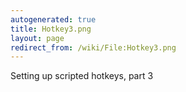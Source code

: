 ```yaml
---
autogenerated: true
title: Hotkey3.png
layout: page
redirect_from: /wiki/File:Hotkey3.png
---
```


Setting up scripted hotkeys, part 3

